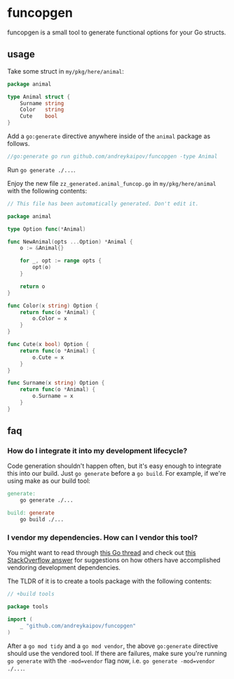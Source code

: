 # funcopgen

funcopgen is a small tool to generate functional options for your Go structs.

## usage

Take some struct in `my/pkg/here/animal`:

```go
package animal

type Animal struct {
    Surname string
    Color   string
    Cute    bool
}
```

Add a `go:generate` directive anywhere inside of the `animal` package as
follows.

```go
//go:generate go run github.com/andreykaipov/funcopgen -type Animal
```

Run `go generate ./...`.

Enjoy the new file `zz_generated.animal_funcop.go` in `my/pkg/here/animal` with
the following contents:

```go
// This file has been automatically generated. Don't edit it.

package animal

type Option func(*Animal)

func NewAnimal(opts ...Option) *Animal {
	o := &Animal{}

	for _, opt := range opts {
		opt(o)
	}

	return o
}

func Color(x string) Option {
	return func(o *Animal) {
		o.Color = x
	}
}

func Cute(x bool) Option {
	return func(o *Animal) {
		o.Cute = x
	}
}

func Surname(x string) Option {
	return func(o *Animal) {
		o.Surname = x
	}
}
```

## faq

### How do I integrate it into my development lifecycle?

Code generation shouldn't happen often, but it's easy enough to integrate this
into our build. Just `go generate` before a `go build`. For example, if we're
using make as our build tool:

```Makefile
generate:
    go generate ./...

build: generate
    go build ./...
```

### I vendor my dependencies. How can I vendor this tool?

You might want to read through [this Go
thread](https://github.com/golang/go/issues/25922) and check out [this
StackOverflow
answer](https://stackoverflow.com/questions/52428230/how-do-go-modules-work-with-installable-commands/54028731#54028731)
for suggestions on how others have accomplished vendoring development
dependencies.

The TLDR of it is to create a tools package with the following contents:

```go
// +build tools

package tools

import (
	_ "github.com/andreykaipov/funcopgen"
)
```

After a `go mod tidy` and a `go mod vendor`, the above `go:generate` directive
should use the vendored tool. If there are failures, make sure you're running
`go generate` with the `-mod=vendor` flag now, i.e. `go generate -mod=vendor
./...`.
